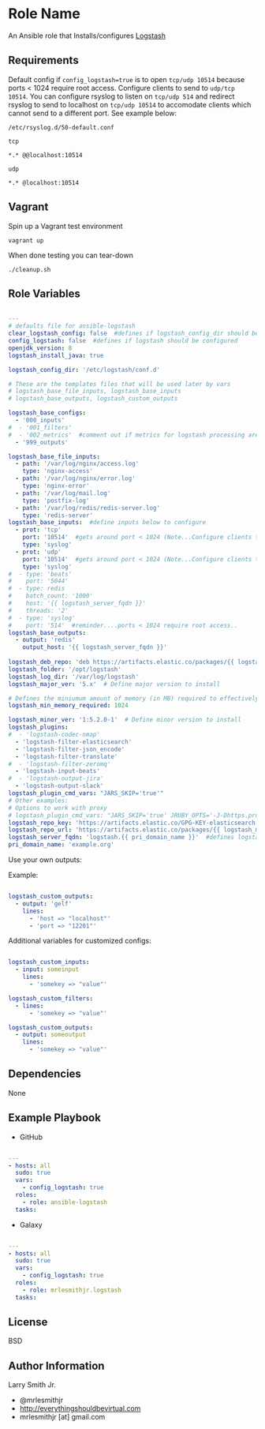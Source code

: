 Role Name
=========

An Ansible role that Installs/configures [Logstash]

Requirements
------------

Default config if `config_logstash=true` is to open `tcp/udp 10514` because
ports < 1024 require root access. Configure clients to send to `udp/tcp 10514`.
You can configure rsyslog to listen on `tcp/udp 514` and redirect rsyslog
to send to localhost on `tcp/udp 10514` to accomodate clients which cannot
send to a different port. See example below:

`/etc/rsyslog.d/50-default.conf`

`tcp`
````
*.* @@localhost:10514
````
`udp`
````
*.* @localhost:10514
````

Vagrant
-------
Spin up a Vagrant test environment  

    vagrant up

When done testing you can tear-down  

    ./cleanup.sh

Role Variables
--------------


```yaml

---
# defaults file for ansible-logstash
clear_logstash_config: false  #defines if logstash_config_dir should be cleared out
config_logstash: false  #defines if logstash should be configured
openjdk_version: 8
logstash_install_java: true

logstash_config_dir: '/etc/logstash/conf.d'

# These are the templates files that will be used later by vars
# logstash_base_file_inputs, logstash_base_inputs
# logstash_base_outputs, logstash_custom_outputs

logstash_base_configs:
  - '000_inputs'
#  - '001_filters'
#  - '002_metrics'  #comment out if metrics for logstash processing are not required..good for keeping track of throughput...removed because of incompatabilities w/ES 2.x
  - '999_outputs'

logstash_base_file_inputs:
  - path: '/var/log/nginx/access.log'
    type: 'nginx-access'
  - path: '/var/log/nginx/error.log'
    type: 'nginx-error'
  - path: '/var/log/mail.log'
    type: 'postfix-log'
  - path: '/var/log/redis/redis-server.log'
    type: 'redis-server'
logstash_base_inputs:  #define inputs below to configure
  - prot: 'tcp'
    port: '10514'  #gets around port < 1024 (Note...Configure clients to send to 10514 instead of default 514)
    type: 'syslog'
  - prot: 'udp'
    port: '10514'  #gets around port < 1024 (Note...Configure clients to send to 10514 instead of default 514)
    type: 'syslog'
#  - type: 'beats'
#    port: '5044'
#  - type: redis
#    batch_count: '1000'
#    host: '{{ logstash_server_fqdn }}'
#    threads: '2'
#  - type: 'syslog'
#    port: '514'  #reminder....ports < 1024 require root access..
logstash_base_outputs:
  - output: 'redis'
    output_host: '{{ logstash_server_fqdn }}'
    
logstash_deb_repo: 'deb https://artifacts.elastic.co/packages/{{ logstash_major_ver }}/apt stable main'
logstash_folder: '/opt/logstash'
logstash_log_dir: '/var/log/logstash'
logstash_major_ver: '5.x'  # Define major version to install

# Defines the miniumum amount of memory (in MB) required to effectively run Logstash
logstash_min_memory_required: 1024

logstash_minor_ver: '1:5.2.0-1'  # Define minor version to install
logstash_plugins:
#  - 'logstash-codec-nmap'
  - 'logstash-filter-elasticsearch'
  - 'logstash-filter-json_encode'
  - 'logstash-filter-translate'
#  - 'logstash-filter-zeromq'
  - 'logstash-input-beats'
#  - 'logstash-output-jira'
  - 'logstash-output-slack'
logstash_plugin_cmd_vars: "JARS_SKIP='true'"
# Other examples:
# Options to work with proxy
# logstash_plugin_cmd_vars: "JARS_SKIP='true' JRUBY_OPTS='-J-Dhttps.proxyHost=user:password@proxy.com -J-Dhttps.proxyPort=8080 -J-Dhttp.proxyHost=user:password@proxy.com -J-Dhttp.proxyPort=8080'"
logstash_repo_key: 'https://artifacts.elastic.co/GPG-KEY-elasticsearch'
logstash_repo_url: 'https://artifacts.elastic.co/packages/{{ logstash_major_ver }}/yum'
logstash_server_fqdn: 'logstash.{{ pri_domain_name }}'  #defines logstash server to send to...fqdn or localhost
pri_domain_name: 'example.org'
```

Use your own outputs:

Example:

```yaml

logstash_custom_outputs:
  - output: 'gelf'
    lines:
      - 'host => "localhost"'
      - 'port => "12201"'
```

Additional variables for customized configs:

```yaml

logstash_custom_inputs:
  - input: someinput
    lines:
      - 'somekey => "value"'

logstash_custom_filters:
  - lines:
      - 'somekey => "value"'

logstash_custom_outputs:
  - output: someoutput
    lines:
      - 'somekey => "value"'

```

Dependencies
------------

None

Example Playbook
----------------

* GitHub

```yaml

---
- hosts: all
  sudo: true
  vars:
    - config_logstash: true
  roles:
    - role: ansible-logstash
  tasks:
```

* Galaxy

```yaml

---
- hosts: all
  sudo: true
  vars:
    - config_logstash: true
  roles:
    - role: mrlesmithjr.logstash
  tasks:
```

License
-------

BSD

Author Information
------------------

Larry Smith Jr.

- @mrlesmithjr
- http://everythingshouldbevirtual.com
- mrlesmithjr [at] gmail.com

[Logstash]: <https://www.elastic.co/products/logstash>
